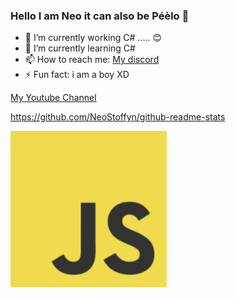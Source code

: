 ### Hello I am Neo it can also be Péèlo 🦉


- 🔭 I’m currently working C# ..... 😊
- 🌱 I’m currently learning C#
- 📫 How to reach me: [My discord](https://discord.com/invite/ZxVtUNAeCC)
- ⚡ Fun fact: i am a boy XD

[My Youtube Channel](https://www.youtube.com/channel/UCGXmeRqCm7aXbS27wMg52fg)

https://github.com/NeoStoffyn/github-readme-stats

<img src = "https://raw.githubusercontent.com/github/explore/80688e429a7d4ef2fca1e82350fe8e3517d3494d/topics/javascript/javascript.png" weight = "250" height = "250">
